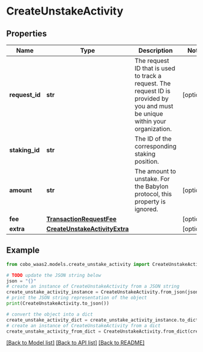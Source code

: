 # CreateUnstakeActivity


## Properties

Name | Type | Description | Notes
------------ | ------------- | ------------- | -------------
**request_id** | **str** | The request ID that is used to track a request. The request ID is provided by you and must be unique within your organization. | [optional] 
**staking_id** | **str** | The ID of the corresponding staking position. | 
**amount** | **str** | The amount to unstake. For the Babylon protocol, this property is ignored. | [optional] 
**fee** | [**TransactionRequestFee**](TransactionRequestFee.md) |  | [optional] 
**extra** | [**CreateUnstakeActivityExtra**](CreateUnstakeActivityExtra.md) |  | [optional] 

## Example

```python
from cobo_waas2.models.create_unstake_activity import CreateUnstakeActivity

# TODO update the JSON string below
json = "{}"
# create an instance of CreateUnstakeActivity from a JSON string
create_unstake_activity_instance = CreateUnstakeActivity.from_json(json)
# print the JSON string representation of the object
print(CreateUnstakeActivity.to_json())

# convert the object into a dict
create_unstake_activity_dict = create_unstake_activity_instance.to_dict()
# create an instance of CreateUnstakeActivity from a dict
create_unstake_activity_from_dict = CreateUnstakeActivity.from_dict(create_unstake_activity_dict)
```
[[Back to Model list]](../README.md#documentation-for-models) [[Back to API list]](../README.md#documentation-for-api-endpoints) [[Back to README]](../README.md)


